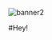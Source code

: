 

![banner2](https://user-images.githubusercontent.com/84272231/139152887-44e4540f-3a8c-4a30-a1a4-ef7f93357d43.png)

#Hey!
<!--
**BryanWille/BryanWille** is a ✨ _special_ ✨ repository because its `README.md` (this file) appears on your GitHub profile.

Here are some ideas to get you started:

- 🔭 I’m currently working on ...
- 🌱 I’m currently learning ...
- 👯 I’m looking to collaborate on ...
- 🤔 I’m looking for help with ...
- 💬 Ask me about ...
- 📫 How to reach me: ...
- 😄 Pronouns: ...
- ⚡ Fun fact: ...![Uploading headerGithub.png…]()

-->

